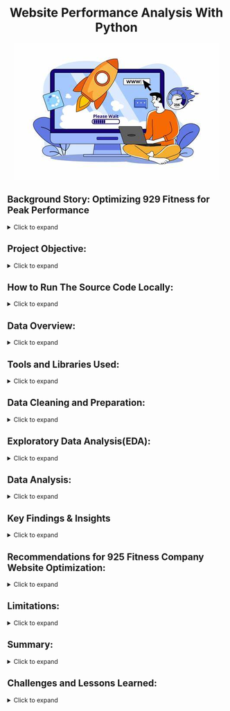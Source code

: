<h1 style="text-align: center;">Website Performance Analysis With Python</h1>

<div align="center">
  <img src="OIP.jpeg"="Web Performance Image" width="autp" height="auto">
</div>

## Background Story: Optimizing 929 Fitness for Peak Performance
<details>
  <summary>Click to expand</summary>
  <br>
In today's fast-paced digital world, a website's performance is more than important. Users expect instant access to information and seamless experiences, and any delay can lead to frustration and lost engagement. This is especially important for businesses like 929 Fitness, where online presence is essential for connecting with clients and sharing valuable health and wellness content.

Imagine a potential client trying to access 929 Fitness's workout routines or nutrition advice, only to be met with slow loading times. They might quickly lose interest and seek information elsewhere. This not only impacts user experience but also hinders 929 Fitness's ability to inspire and motivate its audience.

That's why understanding and optimizing website performance is crucial. Web Performance Analysis allows us to measure, diagnose, and improve the speed, efficiency, and reliability of 929 Fitness's online platform. By analyzing key metrics, we can ensure that users have a smooth and engaging experience, fostering a stronger connection with the brand.

929 Fitness is dedicated to providing a holistic approach to fitness and well-being, blending exercise, nutrition, mental health, and lifestyle. Their website serves as a central hub for this information, offering workout routines, expert advice, and community-driven content.

This project leverages the power of Python to delve into 929 Fitness's website performance. We'll analyze critical metrics to identify bottlenecks, suggest data-driven improvements, and even predict web traffic patterns. By automating this analysis, we can provide 929 Fitness with actionable insights, ensuring their website remains a powerful tool for promoting health and wellness in the digital age. We will be using this data to ensure that the site is running at its best, especially during peak times, as we know that we have peak traffic at 11am and 9pm.

</details>

## Project Objective:
<details>
  <summary>Click to expand</summary>
 <br>
The goal of this project is to analyze, diagnose, and optimize 925 Fitness Company website performance using Python. By collecting and evaluating key performance metrics, the project aims to answer critical questions, including:

1. Where do visitors come from, and who are they? (Traffic Sources and Demographics)
2. How long do people stay on the site, and when is it busiest? (Session Analysis)
3. What do users do on the site, and do they find it engaging? (User Engagement and Behavior)
4. Which strategies are most effective in driving traffic to the site? (Channel Performance)
5. How many visitors can we expect in the next day? (Website Traffic Forecasting)

Using Python and data-driven techniques, this project will provide insights to optimize website speed, enhance user experience, and improve traffic acquisition strategies.
</details>

## How to Run The Source Code Locally:
<details>
  <summary>Click to expand</summary>

### First, check out the code and its output here: [925 Website Performance Analysis.ipynb](https://colab.research.google.com/drive/1qg95To4QTQlNtKyN9Jb9Mns9slKGOuOD?usp=sharing)
  
## Here are the Setup and Execution instructions:
### Prerequisites

Before you can run this code, you'll need to have the following installed:

* **Python:** You can download the latest version from [python.org](https://www.python.org/downloads/).
  
* **Jupyter Notebook:** Install it using pip:
    ```bash
    pip install notebook
    ```
* **Git (Optional but Recommended):** To clone the repository, download from [git-scm.com](https://git-scm.com/downloads).
  
* **Required Python Libraries:** Install Pandas, Matplotlib, Plotly, NumPy, statsmodels, and specifically, the plot_acf and plot_pacf functions from the statsmodels.graphics.tsaplots module, as well as the SARIMAX module:
    ### OR
  ```bash
    pip install pandas matplotlib plotly numpy statsmodels  # Use VS Code terminal or Google Colab
    ```
### Cloning the Repository (Use VS Code Terminal or Windows Command Prompt):

1.  Clone the repository to your local machine:
    ```bash
    git clone [https://github.com/DataWithMowa/Website_Performance_Python_Analysis.git]
    ```
2.  Navigate to the project directory:
    ```bash
    cd [https://github.com/DataWithMowa/Website_Performance_Python_Analysis.git]
    ```
### Setting Up a Virtual Environment (Recommended)

1.  Create a virtual environment:
    ```bash
    python3 -m venv venv
    ```
2.  Activate the virtual environment:
    * On Windows:
        ```bash
        venv\Scripts\activate
        ```
    * On macOS/Linux:
        ```bash
        source venv/bin/activate
        ```
### Installing Dependencies

1.  Install the required Python libraries:
    ```bash
    pip install pandas matplotlib plotly numpy statsmodels
    ```
### Running the Jupyter Notebook

1.  Start Jupyter Notebook from the project directory:
    ```bash
    jupyter notebook
    ```
2.  Your web browser will open, displaying the Jupyter Notebook interface.
3.  Navigate to and open the `925 Website Performance Analysis.ipynb` file.
4.  Run the cells in the notebook sequentially by clicking "Cell" > "Run All" or by pressing Shift + Enter in each cell.

### Data and Configuration

* Find and download the dataset used in this analysis in the `Dataset/` directory.
  
### Jupyter Notebook

 * Here is the Jupyter source file for this project: [925 Website Performance Analysis.ipynb](https://colab.research.google.com/drive/1qg95To4QTQlNtKyN9Jb9Mns9slKGOuOD?usp=sharing)
</details>

## Data Overview:
<details>
  <summary>Click to expand</summary>
 <br>This dataset is a big collection of information about how people are using a website. It’s like a logbook that tracks who’s visiting, when, how they got there, and what they’re doing. It covers stuff like marketing channels, dates, user counts, session details, engagement stats, and info about the visitors themselves (like age, gender, location, and device). 
 
### What’s in the Dataset:
<details>
  <summary>Click to expand</summary>
 <br> 
Here’s a rundown of each column and what it tells us:

1. **Marketing Channels**  
   - This shows how people found the website. Examples are “Direct Website” (they typed the URL or used a bookmark), “From Social Media” (came from platforms like Twitter or Facebook), “Organic Search” (found it via Google), “Organic Video” (maybe from YouTube), and “Uncategorized” (not sure how they got there).

2. **Date + Hour (YYYY-MM-DD-HR)**  
   - The exact date and hour when the data was recorded, like “2024-04-16 23:00:00” (April 16, 2024, at 11 PM). It helps track when people visit.

3. **No. Of Users**  
   - How many unique people visited during that hour. Ranges from 0 to hundreds (e.g., 237 users at one point).

4. **No. Of Session of Users**  
   - Total visits (sessions) by those users in that hour. A user might visit more than once, so this can be higher than the number of users (e.g., 300 sessions for 237 users).

5. **Engaged Sessions**  
   - Sessions where people actually did something—like clicked around or stayed a while—instead of just bouncing off. For example, 144 engaged sessions out of 300 total sessions.

6. **Average Engagement Time Per Session in Seconds**  
   - How long people stuck around per session, in seconds. Varies a lot, from 0 (they left right away) to over 4,000 seconds (over an hour!).

7. **Engaged Sessions Per User**  
   - Average number of engaged sessions per person. If it’s 0.6, that means each user had 0.6 engaged sessions on average (some had none, some had more).

8. **Events Per Session**  
   - How many actions (like clicks or page views) happened per session. Higher numbers mean people were more active (e.g., 4.67 events per session).

9. **Engagement Rate**  
   - The percentage of sessions that were engaged (engaged sessions divided by total sessions). A rate of 0.48 means 48% of sessions had some activity.

10. **Event Count**  
    - Total number of actions across all sessions in that hour. For example, 1,402 events means lots of clicking or scrolling happened.

11. **Age**  
    - The average (or maybe typical) age of users in that hour, ranging from 18 to 60.

12. **Age Groups**  
    - Groups users into “Young Adults” (roughly 18-34), “Adults” (35-49), or “Old People” (50+). Matches the age column.

13. **Gender**  
    - Whether the users were mostly “Male” or “Female” during that hour.

14. **Location**  
    - Where users were from, like “UK,” “Nigeria,” “United States,” “Australia,” etc. Shows the website’s global reach.

15. **Device Type**  
    - What device they used: “Mobile,” “Tablet,” or “Desktop.” Tells you if it’s phone users, tablet fans, or computer folks.

</details>
</details>

## Tools and Libraries Used:

<details>
  <summary>Click to expand</summary>
  <br>
  For this analysis, I utilized the following tools and libraries:

  * **Jupyter Notebook:** This interactive environment was used for writing, executing, and documenting the Python code, allowing for a clear and reproducible workflow.
  * **Pandas Python Library:** Pandas was employed for data manipulation, cleaning, and analysis. It facilitated tasks such as data loading, merging, filtering, and aggregation.
  * **Matplotlib Python Library:** Matplotlib was used for creating static, interactive, and animated visualizations in Python. It provides a wide range of plotting options for data exploration and presentation.
  * **Plotly Python Library (plotly.py):** Plotly was used for creating interactive and informative data visualizations, enabling effective exploration and communication of insights.
  * **NumPy Python Library:** NumPy was utilized for numerical computations, providing support for large, multi-dimensional arrays and matrices, along with a collection of mathematical functions to operate on these arrays.
  * **statsmodels Python Library:** statsmodels was employed for statistical modeling, including time series analysis. It provided tools for estimating statistical models, performing statistical tests, and exploring data.
  * **plot\_acf and plot\_pacf (from statsmodels.graphics.tsaplots):** These functions were used specifically for time series analysis to generate Autocorrelation Function (ACF) and Partial Autocorrelation Function (PACF) plots, which are essential for identifying the parameters of ARIMA and SARIMA models.
  * **SARIMAX (from statsmodels.tsa.statespace.sarimax):** SARIMAX, or Seasonal AutoRegressive Integrated Moving Average with eXogenous regressors, was used for time series forecasting. It allows for the modeling of seasonal patterns and the inclusion of external factors to improve prediction accuracy.
</details>

## Data Cleaning and Preparation:

<details>
  <summary>Click to expand</summary>
  <br>

Before analysis, the raw dataset underwent a thorough cleaning and preparation phase using Microsoft Excel to ensure data clarity and consistency. The following transformations were applied:

* **Column Header Renaming:**
    * "Session primary channel group" was renamed to "Marketing Channels" for improved clarity.
    * "Date + hour (YYYYMMDDHH)" was renamed to "Date + Hour (YYYY-MM-DD-HH)" to adhere to a more standard date format.
    * "Users" was renamed to "No. Of Users".
    * "Session" was renamed to "No. Of Sessions of Users".
    * "Average engagement time per session" was renamed to "Average Engagement Time Per Session in Seconds" for increased specificity.
    * "Engaged sessions per user" was renamed to "Engaged Sessions Per User".
    * "Engagement rate" was renamed to "Engagement Rate".
    * "Events per session" was renamed to "Events Per Session".

* **Column Value Renaming:**
    * "Direct" (within the "Marketing Channels" column) was renamed to "Direct Website" for better context.
    * "Organic Social" was renamed to "From Social Media".
    * "Email" was renamed to "Email Marketing".
    * "Referral" was renamed to "From Another Website".

* **Date and Time Formatting:**
    * The "Date + Hour (YYYY-MM-DD-HH)" column values were converted to a date and time format.
    * Custom formatting was applied to display the date and hour as YYYY-MM-DD-HH.

* **Data Alignment and Formatting:**
    * The alignment for the columns "Average Engagement Time Per Session in Seconds", "Engaged Sessions Per User", "Events Per Session", and "Engagement Rate" was corrected for visual consistency.

These steps were crucial for ensuring the dataset was accurate, well-structured, and ready for subsequent analysis.
</details>

## Exploratory Data Analysis(EDA):
<details>
  <summary>Click to expand</summary>
 <br>

**Objective:**
The primary objective of this EDA was to understand the 925 Fitness Company website's traffic patterns, user demographics, and engagement metrics to identify optimization opportunities.

**Methodology:**
The EDA involved analyzing website traffic data, including traffic sources, user demographics (age, gender, location, device type), temporal patterns (time of day, day of week, month), user engagement metrics (average engagement time, engaged sessions, events per session, engagement rate), and channel performance. Correlation analysis was also performed to understand the relationships between engagement metrics.

**Key Findings:**

* **Traffic Sources:** Social media is the dominant traffic source, followed by direct website visits and organic search.
  <img src="Charts Created/Marketing Channels Chart.png" alt="Marketing Channel Chart" width="auto">
  
* **Demographics:**
    * Young adults (20s-30s) are the largest user group.
      <img src="Charts Created/Users By Age Group.png" alt="User By Age Group Chart" width="auto">
      
    * A near-equal distribution of male and female users.
      <img src="Charts Created/Users By Gender.png" alt="User By Gender Chart" width="auto">
      
    * Australia, the U.S., Nigeria, and South Africa are the top geographic locations.
      <img src="Charts Created/Users By Location.png" alt="User By Location Chart" width="auto">
      
    * Traffic is evenly distributed across mobile, desktop, and tablet devices.
      <img src="Charts Created/Users By Device Type.png" alt="User By Device Type Chart" width="auto">
      
* **Temporal Patterns:**
    * Peak traffic occurs at 11 AM and 9 PM.
      <img src="Charts Created/Traffic by Time Of Day.png" alt="Traffic By Time of Day Chart" width="auto">
      
    * Weekday traffic is significantly higher than weekend traffic, with Wednesday being the peak day.
      <img src="Charts Created/Traffic By Day of Week.png" alt="Traffic By Day Of Week Chart" width="auto">
      
    * April had a significantly higher amount of traffic than May.
      <img src="Charts Created/Traffic By April & May.png" alt="Traffic By April & May Chart" width="auto">
      
* **User Engagement:**
    * April 17, 2024, at 18:00 had the highest number of user sessions.
      <img src="Charts Created/engagement_metrics_matplotlib.png" alt="Engagement Metrics Chart" width="auto">
      
    * "Organic Video" and "From Another Website" have higher engagement rates and events per session compared to social media.
      <img src="Charts Created/Channel_performance_Metrics.png" alt="Channel Perfromance Metrics Chart" width="auto">
      
* **Correlation Analysis:**
    * A strong positive correlation exists between "Engaged Sessions Per User" and "Engagement Rate."
      <img src="Charts Created/engagement_metrics_correlation_heatmap.png" alt="Correlation Chart" width="auto">
</details>

## Data Analysis:
<details>
  <summary>Click to expand</summary>
 <br>

**Traffic Source Optimization:**
* Analysis of traffic sources led to recommendations for optimizing each channel, focusing on leveraging social media, improving direct website experience, and enhancing organic search presence.
* Recommendations were made to address the large drop in traffic between April and May.
**Demographic Targeting:**
* Demographic analysis led to recommendations for tailoring content and marketing strategies to specific age groups, genders, and geographic locations.
* Device type analysis showed the importance of a multi-device experience.
**Temporal Pattern Optimization:**
* Analysis of traffic patterns by time of day and day of week resulted in recommendations for scheduling content and promotions during peak hours and weekdays.
* The large traffic drop from April to May was also analyzed.
**User Engagement Improvement:**
* Correlation analysis highlighted the importance of improving "Engaged Sessions Per User" to boost overall engagement rates.
* Channel performance was analysed.
**Website Traffic Forecasting:**
* SARIMA model was used to forecast website traffic for the next 24 hours.
* PACF and ACF charts were used to determine SARIMA model parameters.
</details>

## Key Findings & Insights
<details>
  <summary>Click to expand</summary>
 <br>

* Social media is a powerful traffic driver, but engagement varies across channels.
* Understanding user demographics is crucial for targeted marketing and content creation.
* Temporal traffic patterns offer opportunities for strategic content scheduling.
* Improving engaged sessions is key to boosting overall engagement rates.
* A large and sudden drop in traffic requires urgent investigation.
* The SARIMA model can provide valuable traffic forecasts.
</details>

## Recommendations for 925 Fitness Company Website Optimization:
<details>
  <summary>Click to expand</summary>
 <br>
  
### Summarized Recommendations
<details>
  <summary>Click to expand</summary>
 <br>
  
* Implement strategies to boost engagement on social media.
* Tailor content and marketing to specific demographic groups.
* Schedule content and promotions during peak traffic times.
* Focus on improving engaged sessions through interactive content.
* Investigate and correct the large traffic drop from April to May.
* Leverage SARIMA model forecasts for resource planning.
* Optimize the website for all device types.
* Focus on content strategy, and referral relationships to increase engagement.
</details>

### Detailed Recommendations
<details>
  <summary>Click to expand</summary>
 <br>

**1. Enhance Social Media Engagement (Dominant Traffic Source):**

    * Implement a structured social media content calendar with 2-3 daily posts across key platforms (Instagram, Facebook, TikTok).
    * Vary content formats:
        * Short, high-intensity workout videos (15-30 seconds) optimized for mobile viewing.
        * "Trainer Tips" graphics with concise, actionable fitness and nutrition advice.
        * "Member Spotlight" stories featuring user success stories and testimonials.
        * "Behind-the-Scenes" glimpses into class preparation, trainer routines, and gym culture.
    * Utilize Instagram Stories and TikTok/Reels for daily micro-content, incorporating interactive elements like polls, quizzes, and Q&A sessions.
    * Launch interactive campaigns (e.g., "30-Day Fitness Challenge") with branded hashtags, encouraging user participation and content sharing.
    * Partner with relevant fitness influencers (local and micro-influencers) for sponsored posts, giveaways, and collaborative content creation.
    * Incorporate clear calls to action (CTAs) within social media posts, directing users to specific website pages (e.g., class schedules, blog posts, membership sign-ups).
    * Conduct weekly live workouts or Q&A sessions with trainers on social media platforms, promoting exclusive website content or offers during the live event.
    * Boost high-performing organic posts with targeted paid advertising, linking directly to high-converting website pages.
    * Create visually appealing, shareable content (e.g., motivational quotes, infographics) with subtle website branding.
    * Actively engage with followers through prompt responses to comments and direct messages, fostering a sense of community.
    * Add a live social feed to the website homepage.
    * Promote website exclusive content on social media.

**2. Optimize Direct Website Experience (Second Highest Traffic Source):**

    * Conduct a website speed audit and implement optimizations to reduce page load times (e.g., image compression, caching).
    * Simplify website navigation and ensure intuitive user flows for key actions (e.g., class registration, membership purchase).
    * Develop a "Members-Only" section with exclusive content (e.g., advanced workout videos, personalized nutrition plans, community forums).
    * Create a clean and modern design.

**3. Enhance Organic Search Presence (Third Highest Traffic Source):**

    * Perform keyword research to identify relevant search terms used by target audiences (e.g., "fitness classes near me," "home workout routines").
    * Optimize website content (blog posts, landing pages, meta descriptions) with targeted keywords, ensuring natural integration.
    * Develop a comprehensive blog strategy focused on creating valuable, searchable content (e.g., "5 Beginner Exercises for Weight Loss," "How to Choose the Right Gym").
    * Improve SEO through backlinking, and improved website structure.

**4. Strengthen Referral Traffic (From Another Website):**

    * Identify and reach out to relevant fitness bloggers, local businesses, and influencers for collaboration opportunities.
    * Develop guest post content for external websites, incorporating backlinks to the 925 Fitness Company website.
    * Offer partnership perks (e.g., discount codes, affiliate programs) to incentivize referrals.

**5. Investigate and Optimize Uncategorized Traffic:**

    * Implement UTM tracking codes to accurately identify the sources of uncategorized traffic (e.g., QR codes, offline campaigns).
    * Analyze the performance of each identified source and optimize accordingly.

**6. Leverage Organic Video Content:**

    * Embed YouTube or TikTok videos (e.g., workout teasers, trainer introductions) directly onto the website.
    * Incorporate clear CTAs within video content, directing users to relevant website pages (e.g., "Watch the Full Video," "Sign Up for More").

**7. Improve Email Marketing Effectiveness:**

    * Optimize website sign-up forms with compelling incentives (e.g., free workout guides, exclusive discounts).
    * Develop personalized email campaigns with targeted content (e.g., workout tips, success stories, reactivation offers).
    * Create a welcome email sequence.
    * Segment email list for more personalized email campaigns.

**8. Tailor Content and Marketing to Specific Demographics:**

    * Develop content and marketing campaigns that resonate with the dominant young adult demographic (20s-30s), focusing on short, high-energy workouts and social media trends.
    * Create convenient and practical workout programs for busy adults (35-50), incorporating quick HIIT sessions and meal prep tips.
    * Develop low-impact fitness programs and content tailored to older adults (50+), focusing on stretching, mobility, and longevity.
    * Ensure that all demographics are represented in adds, and on the website.
    * Run surveys and focus groups.

**9. Optimize for Geographic Locations:**

    * Develop localized content and marketing campaigns for top-performing regions (Australia, U.S., Nigeria, South Africa).
    * Adjust content and promotions based on seasonal fitness trends and local preferences.
    * Offer localized pricing, and payment options.
    * Use location based keywords for SEO.
    * Partner with local influencers.

**10. Ensure a Seamless Multi-Device Experience:**

    * Conduct thorough testing to ensure website responsiveness across all screen sizes (mobile, desktop, tablet).
    * Optimize mobile experience with fast load speeds, thumb-friendly navigation, and mobile-friendly checkout.
    * Enhance desktop experience with high-quality visuals, interactive content, and optimized landing pages.
    * Optimize tablet experience with touchscreen usability, balanced layouts, and visually rich content.
    * Use device specific adds.
    * Enable cross device logins.

**11. Optimize for Peak Traffic Times:**

    * Schedule social media posts, email campaigns, and promotional offers to coincide with peak traffic times (11 AM and 9 PM).
    * Provide live chat support and chatbot assistance during peak hours.
    * Run paid advertising campaigns during peak hours for maximum reach and conversion.
    * Optimize website performance and load speeds to handle peak traffic loads.
    * Send personalized push notifications.

**12. Address the April to May Traffic Drop:**

    * Conduct a thorough data verification process to identify any errors or inconsistencies.
    * Perform a technical audit of the website and platform to identify potential issues.
    * Analyze marketing campaigns and activities from April and May to pinpoint any significant differences.
    * Gather user feedback through surveys and polls to understand potential causes.
    * Conduct a competitive analysis.
    * Segment the data to find where the drop occured.
    * Communicate with users.

By implementing these detailed recommendations, 925 Fitness Company can significantly improve its website performance, user engagement, and overall online presence.
</details>

</details>

## Limitations:
<details>
  <summary>Click to expand</summary>
 <br>

* The analysis is based on available website traffic data, which may have limitations in accuracy or completeness.
* The SARIMA model forecasts are based on historical data and may not account for unforeseen events.
* The data used in this project was cleaned using Microsoft Excel, and that process may contain limitations.
* The sudden extreme drop in traffic from April to May makes further analysis difficult.
</details>
  
## Summary:
<details>
  <summary>Click to expand</summary>
 <br>

This project provided a comprehensive analysis of the 925 Fitness Company website's performance, covering traffic sources, demographics, engagement, and forecasting. The analysis revealed key insights into user behavior and identified opportunities for optimization. Recommendations were provided to enhance website performance and user engagement.
</details>

## Challenges and Lessons Learned:
<details>
  <summary>Click to expand</summary>
 <br>

* Resolved issues with Plotly chart rendering in Google Colab by using `fig.show(renderer="colab")`.
* Understood the importance of thorough documentation and the time commitment involved.

**Why Google Colab?**

* Google Colab provides a free and accessible environment for running Python code and sharing notebooks.
* Although local jupyter notebooks work well, Google colab allows for easy sharing of the project.

**Documenting on GitHub**

* Documenting on GitHub is a valuable but time-consuming process that enhances project transparency and reproducibility.
</details>
